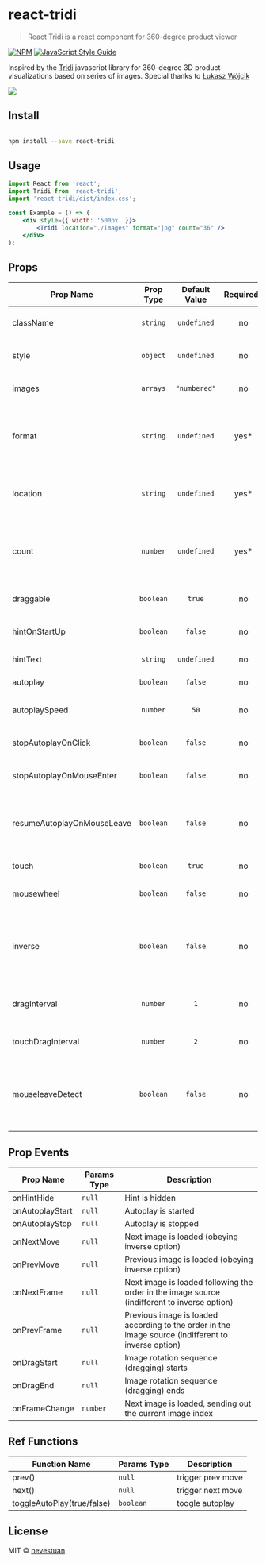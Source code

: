 # react-tridi

> React Tridi is a react component for 360-degree product viewer

[![NPM](https://img.shields.io/npm/v/react-tridi.svg)](https://www.npmjs.com/package/react-tridi) [![JavaScript Style Guide](https://img.shields.io/badge/code_style-standard-brightgreen.svg)](https://standardjs.com)

Inspired by the [Tridi](https://github.com/lukemnet/tridi) javascript library for 360-degree 3D product visualizations based on series of images. Special thanks to [Łukasz Wójcik](https://github.com/lwojcik)

![](https://media.giphy.com/media/h7EVOL8vQwCtUo7hXV/giphy.gif)

## Install

```bash

npm install --save react-tridi

```

## Usage

```jsx
import React from 'react';
import Tridi from 'react-tridi';
import 'react-tridi/dist/index.css';

const Example = () => (
    <div style={{ width: '500px' }}>
        <Tridi location="./images" format="jpg" count="36" />
    </div>
);
```

## Props
| Prop Name        | Prop Type           | Default Value  | Required? | Description |
| ---------------- |:-------------------:|:--------------:|:---------:| ----------- |
| className | `string` | `undefined` | no | Add class name for the component
| style | `object` | `undefined` | no | Add style for the component
| images | `arrays` | `"numbered"` | no | Source of images to be used by Tridi
| format | `string` | `undefined` | yes* | Image extension (e.g. "jpg"). Required if images = "numbered"
| location | `string` | `undefined` | yes* | Path to images folder. Required if images = "numbered"
| count | `number` | `undefined` | yes* | Number of images in the series. Required if images = "numbered"
| draggable | `boolean` | `true` | no | Enable/disable mouse drag event
| hintOnStartUp | `boolean` | `false` | no | Enable/disable hint on start up
| hintText | `string` | `undefined` | no | Enable/disable hint text
| autoplay | `boolean` | `false` | no | Enable/disable autoplay
| autoplaySpeed | `number` | `50` | no | Adjust autoplay speed
| stopAutoplayOnClick | `boolean` | `false` | no | Stop autoplay if user clicks on container
| stopAutoplayOnMouseEnter | `boolean` | `false` | no | Stop autoplay if user hovers over container
| resumeAutoplayOnMouseLeave | `boolean` | `false` | no | Resume autoplay if user moves mouse cursor away from container
| touch | `boolean` | `true` | no | Enable/disable touch support
| mousewheel | `boolean` | `false` | no | Enable/disable mousewheel support
| inverse | `boolean` | `false` | no | Swap image rotation direction. Affects mouse drag, mousewheel and touch
| dragInterval | `number` | `1` | no | Adjust rotation speed for mouse drag events
| touchDragInterval | `number` | `2` | no | Adjust rotation speed for touch events
| mouseleaveDetect | `boolean` | `false` | no | If true, active drag event will stop whenever mouse cursor leaves Tridi container

## Prop Events
| Prop Name | Params Type | Description |
| --------- | ------ | ----------- |
| onHintHide | `null` | Hint is hidden
| onAutoplayStart | `null` | Autoplay is started
| onAutoplayStop | `null` | Autoplay is stopped
| onNextMove | `null` | Next image is loaded (obeying inverse option)
| onPrevMove | `null` | Previous image is loaded (obeying inverse option)
| onNextFrame | `null` | Next image is loaded following the order in the image source (indifferent to inverse option)
| onPrevFrame | `null` | Previous image is loaded according to the order in the image source (indifferent to inverse option)
| onDragStart | `null` | Image rotation sequence (dragging) starts
| onDragEnd | `null` | Image rotation sequence (dragging) ends
| onFrameChange | `number` | Next image is loaded, sending out the current image index

## Ref Functions
| Function Name | Params Type | Description |
| ------------- | ----------- | ----------- |
| prev() | `null` | trigger prev move
| next() | `null` | trigger next move
| toggleAutoPlay(true/false) | `boolean` | toogle autoplay

## License

MIT © [nevestuan](https://github.com/nevestuan)
